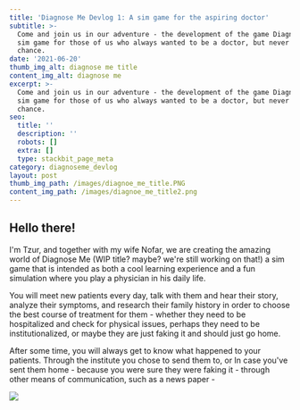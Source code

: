 ```yaml
---
title: 'Diagnose Me Devlog 1: A sim game for the aspiring doctor'
subtitle: >-
  Come and join us in our adventure - the development of the game Diagnose me, a
  sim game for those of us who always wanted to be a doctor, but never had the
  chance.
date: '2021-06-20'
thumb_img_alt: diagnose me title
content_img_alt: diagnose me
excerpt: >-
  Come and join us in our adventure - the development of the game Diagnose me, a
  sim game for those of us who always wanted to be a doctor, but never had the
  chance.
seo:
  title: ''
  description: ''
  robots: []
  extra: []
  type: stackbit_page_meta
category: diagnoseme_devlog
layout: post
thumb_img_path: /images/diagnoe_me_title.PNG
content_img_path: /images/diagnoe_me_title2.png
---
```

## Hello there!

I'm Tzur, and together with my wife Nofar, we are creating the amazing world of Diagnose Me (WIP title? maybe? we're still working on that!) a sim game that is intended as both a cool learning experience and a fun simulation where you play a physician in his daily life.

You will meet new patients every day, talk with them and hear their story, analyze their symptoms, and research their family history in order to choose the best course of treatment for them - whether they need to be hospitalized and check for physical issues, perhaps they need to be institutionalized, or maybe they are just faking it and should just go home.



After some time, you will always get to know what happened to your patients. Through the institute you chose to send them to, or In case you've sent them home - because you were sure they were faking it - through other means of communication, such as a news paper - 

![](/\_static/app-assets/images/news%20paper.png)
